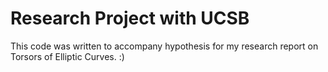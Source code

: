# Research Project with UCSB
This code was written to accompany hypothesis for my research report on Torsors of Elliptic Curves. :)
